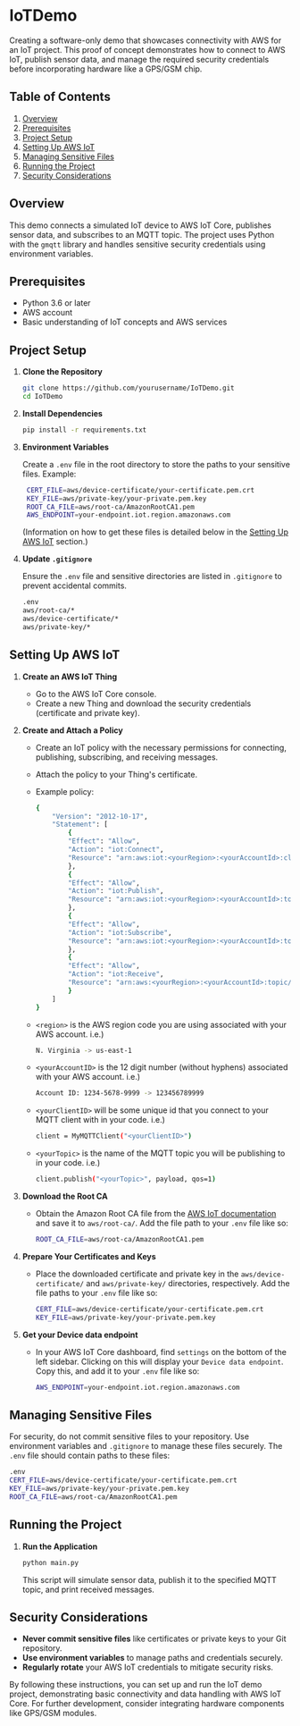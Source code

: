 # IoTDemo

Creating a software-only demo that showcases connectivity with AWS for an IoT project. This proof of concept demonstrates how to connect to AWS IoT, publish sensor data, and manage the required security credentials before incorporating hardware like a GPS/GSM chip.

## Table of Contents

1. [Overview](#overview)
2. [Prerequisites](#prerequisites)
3. [Project Setup](#project-setup)
4. [Setting Up AWS IoT](#setting-up-aws-iot)
5. [Managing Sensitive Files](#managing-sensitive-files)
6. [Running the Project](#running-the-project)
7. [Security Considerations](#security-considerations)

## Overview

This demo connects a simulated IoT device to AWS IoT Core, publishes sensor data, and subscribes to an MQTT topic. The project uses Python with the `gmqtt` library and handles sensitive security credentials using environment variables.

## Prerequisites

- Python 3.6 or later
- AWS account
- Basic understanding of IoT concepts and AWS services

## Project Setup

1. **Clone the Repository**

   ```bash
   git clone https://github.com/yourusername/IoTDemo.git
   cd IoTDemo
   ```

2. **Install Dependencies**

   ```bash
   pip install -r requirements.txt
   ```

3. **Environment Variables**

   Create a `.env` file in the root directory to store the paths to your sensitive files. Example:

   ```bash
    CERT_FILE=aws/device-certificate/your-certificate.pem.crt
    KEY_FILE=aws/private-key/your-private.pem.key
    ROOT_CA_FILE=aws/root-ca/AmazonRootCA1.pem
    AWS_ENDPOINT=your-endpoint.iot.region.amazonaws.com
   ```

   (Information on how to get these files is detailed below in the [Setting Up AWS IoT](#setting-up-aws-iot) section.)

4. **Update `.gitignore`**

   Ensure the `.env` file and sensitive directories are listed in `.gitignore` to prevent accidental commits.

   ```bash
   .env
   aws/root-ca/*
   aws/device-certificate/*
   aws/private-key/*
   ```

## Setting Up AWS IoT

1. **Create an AWS IoT Thing**

   - Go to the AWS IoT Core console.
   - Create a new Thing and download the security credentials (certificate and private key).

2. **Create and Attach a Policy**

   - Create an IoT policy with the necessary permissions for connecting, publishing, subscribing, and receiving messages.
   - Attach the policy to your Thing's certificate.

   - Example policy:

     ```bash
     {
         "Version": "2012-10-17",
         "Statement": [
             {
             "Effect": "Allow",
             "Action": "iot:Connect",
             "Resource": "arn:aws:iot:<yourRegion>:<yourAccountId>:client/<yourClientID>"
             },
             {
             "Effect": "Allow",
             "Action": "iot:Publish",
             "Resource": "arn:aws:iot:<yourRegion>:<yourAccountId>:topic/<yourTopic>"
             },
             {
             "Effect": "Allow",
             "Action": "iot:Subscribe",
             "Resource": "arn:aws:iot:<yourRegion>:<yourAccountId>:topic/<yourTopic>"
             },
             {
             "Effect": "Allow",
             "Action": "iot:Receive",
             "Resource": "arn:aws:<yourRegion>:<yourAccountId>:topic/<yourTopic>"
             }
         ]
     }
     ```

   - `<region>` is the AWS region code you are using associated with your AWS account. i.e.)

     ```bash
     N. Virginia -> us-east-1
     ```

   - `<yourAccountID>` is the 12 digit number (without hyphens) associated with your AWS account. i.e.)

     ```bash
     Account ID: 1234-5678-9999 -> 123456789999
     ```

   - `<yourClientID>` will be some unique id that you connect to your MQTT client with in your code. i.e.)

     ```bash
     client = MyMQTTClient("<yourClientID>")
     ```

   - `<yourTopic>` is the name of the MQTT topic you will be publishing to in your code. i.e.)

     ```bash
     client.publish("<yourTopic>", payload, qos=1)
     ```

3. **Download the Root CA**

   - Obtain the Amazon Root CA file from the [AWS IoT documentation](https://docs.aws.amazon.com/iot/latest/developerguide/managing-device-certs.html#server-authentication) and save it to `aws/root-ca/`. Add the file path to your `.env` file like so:

     ```bash
     ROOT_CA_FILE=aws/root-ca/AmazonRootCA1.pem
     ```

4. **Prepare Your Certificates and Keys**

   - Place the downloaded certificate and private key in the `aws/device-certificate/` and `aws/private-key/` directories, respectively. Add the file paths to your `.env` file like so:

     ```bash
     CERT_FILE=aws/device-certificate/your-certificate.pem.crt
     KEY_FILE=aws/private-key/your-private.pem.key
     ```

5. **Get your Device data endpoint**

   - In your AWS IoT Core dashboard, find `settings` on the bottom of the left sidebar. Clicking on this will display your `Device data endpoint`. Copy this, and add it to your `.env` file like so:

     ```bash
     AWS_ENDPOINT=your-endpoint.iot.region.amazonaws.com
     ```

## Managing Sensitive Files

For security, do not commit sensitive files to your repository. Use environment variables and `.gitignore` to manage these files securely. The `.env` file should contain paths to these files:

```bash
.env
CERT_FILE=aws/device-certificate/your-certificate.pem.crt
KEY_FILE=aws/private-key/your-private.pem.key
ROOT_CA_FILE=aws/root-ca/AmazonRootCA1.pem
```

## Running the Project

1. **Run the Application**

   ```bash
   python main.py
   ```

   This script will simulate sensor data, publish it to the specified MQTT topic, and print received messages.

## Security Considerations

- **Never commit sensitive files** like certificates or private keys to your Git repository.
- **Use environment variables** to manage paths and credentials securely.
- **Regularly rotate** your AWS IoT credentials to mitigate security risks.

By following these instructions, you can set up and run the IoT demo project, demonstrating basic connectivity and data handling with AWS IoT Core. For further development, consider integrating hardware components like GPS/GSM modules.
